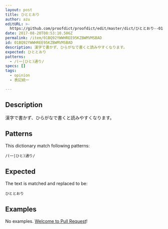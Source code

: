 ```yaml
---
layout: post
title: ひととおり
author: azu
editURL: >-
  https://github.com/proofdict/proofdict/edit/master/dict/ひととおり--01BQ92YWWHREE95KZBWMVMSBAD.yml
date: 2017-08-20T08:53:10.506Z
permalink: /item/01BQ92YWWHREE95KZBWMVMSBAD
id: 01BQ92YWWHREE95KZBWMVMSBAD
description: 漢字で書かず、ひらがなで書くと読みやすくなります。
expected: ひととおり
patterns:
  - /(一|ひと)通り/
specs: []
tags:
  - opinion
  - 表記統一

---
```


## Description

漢字で書かず、ひらがなで書くと読みやすくなります。

## Patterns

This dictionary match following patterns:

    /(一|ひと)通り/

## Expected

The text is matched and replaced to be:

    ひととおり

## Examples

No examples. [Welcome to Pull Request](https://github.com/proofdict/proofdict/edit/master/dict/ひととおり--01BQ92YWWHREE95KZBWMVMSBAD.yml)!
